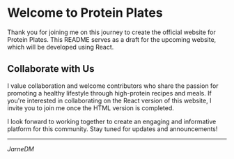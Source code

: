 # Welcome to Protein Plates

Thank you for joining me on this journey to create the official website for Protein Plates. This README serves as a draft for the upcoming website, which will be developed using React.

## Collaborate with Us

I value collaboration and welcome contributors who share the passion for promoting a healthy lifestyle through high-protein recipes and meals. If you're interested in collaborating on the React version of this website, I invite you to join me once the HTML version is completed.

I look forward to working together to create an engaging and informative platform for this community. Stay tuned for updates and announcements!

--- 

*JarneDM*